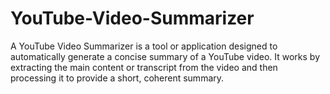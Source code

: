 # YouTube-Video-Summarizer
A YouTube Video Summarizer is a tool or application designed to automatically generate a concise summary of a YouTube video. It works by extracting the main content or transcript from the video and then processing it to provide a short, coherent summary. 
